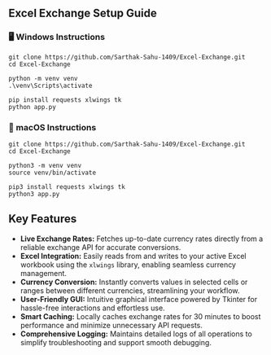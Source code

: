 ## Excel Exchange Setup Guide

### 🖥️ Windows Instructions

```
git clone https://github.com/Sarthak-Sahu-1409/Excel-Exchange.git
cd Excel-Exchange

python -m venv venv
.\venv\Scripts\activate

pip install requests xlwings tk
python app.py
```

### 🍏 macOS Instructions

```
git clone https://github.com/Sarthak-Sahu-1409/Excel-Exchange.git
cd Excel-Exchange

python3 -m venv venv
source venv/bin/activate

pip3 install requests xlwings tk
python3 app.py
```

## Key Features

- **Live Exchange Rates:** Fetches up-to-date currency rates directly from a reliable exchange API for accurate conversions.
- **Excel Integration:** Easily reads from and writes to your active Excel workbook using the `xlwings` library, enabling seamless currency management.
- **Currency Conversion:** Instantly converts values in selected cells or ranges between different currencies, streamlining your workflow.
- **User-Friendly GUI:** Intuitive graphical interface powered by Tkinter for hassle-free interactions and effortless use.
- **Smart Caching:** Locally caches exchange rates for 30 minutes to boost performance and minimize unnecessary API requests.
- **Comprehensive Logging:** Maintains detailed logs of all operations to simplify troubleshooting and support smooth debugging.
